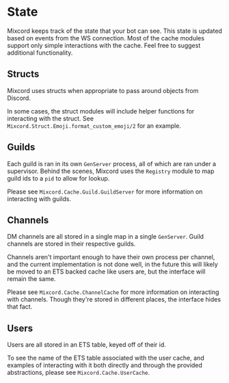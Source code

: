 # State
Mixcord keeps track of the state that your bot can see. This state is updated
based on events from the WS connection. Most of the cache modules support only
simple interactions with the cache. Feel free to suggest additional functionality.

## Structs
Mixcord uses structs when appropriate to pass around objects from Discord.

In some cases, the struct modules will include helper functions for interacting
with the struct. See `Mixcord.Struct.Emoji.format_custom_emoji/2` for an example.

## Guilds
Each guild is ran in its own `GenServer` process, all of which are ran under a
supervisor. Behind the scenes, Mixcord uses the `Registry` module to
map guild ids to a `pid` to allow for lookup.

Please see `Mixcord.Cache.Guild.GuildServer` for more information on interacting with
guilds.

## Channels
DM channels are all stored in a single map in a single `GenServer`. Guild channels
are stored in their respective guilds.

Channels aren't important enough to have their own process per channel, and the
current implementation is not done well, in the future this will likely be moved
to an ETS backed cache like users are, but the interface will remain the same.

Please see `Mixcord.Cache.ChannelCache` for more information on interacting with
channels. Though they're stored in different places, the interface hides that fact.

## Users
Users are all stored in an ETS table, keyed off of their id.

To see the name of the ETS table associated with the user cache, and examples of
interacting with it both directly and through the provided abstractions, please
see `Mixcord.Cache.UserCache`.
